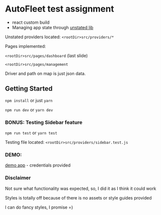 # AutoFleet test assignment

- react custom build
- Managing app state through [unstated lib](https://github.com/jamiebuilds/unstated)

Unstated providers located: ```<rootDir>src/providers/*```

Pages implemented: 

```<rootDir>src/pages/dashboard``` (last slide)

```<rootDir>src/pages/management```


Driver and path on map is just json data.

## Getting Started
```npm install``` or just ```yarn```

```npm run dev``` or ```yarn dev```

### BONUS: Testing Sidebar feature
```npm run test``` or ```yarn test```

Testing file located: ```<rootDir>src/providers/sidebar.test.js```

### DEMO:
[demo app](http://alicelf.com/) - credentials provided

### Disclaimer

Not sure what functionality was expected, so, I did it as I think it could work

Styles is totally off because of there is no assets or style guides provided

I can do fancy styles, I promise =)

